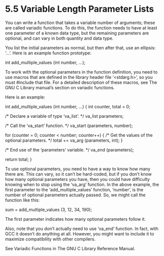 # 5.5 Variable Length Parameter Lists

You can write a function that takes a variable number of arguments; these are called variadic functions. To do this, the function needs to have at least one parameter of a known data type, but the remaining parameters are optional, and can vary in both quantity and data type.

You list the initial parameters as normal, but then after that, use an ellipsis: ‘...’. Here is an example function prototype:

int add_multiple_values (int number, ...);

To work with the optional parameters in the function definition, you need to use macros that are defined in the library header file ‘<stdarg.h>’, so you must #include that file. For a detailed description of these macros, see The GNU C Library manual’s section on variadic functions.

Here is an example:

int
add_multiple_values (int number, ...)
{
  int counter, total = 0;
  
  /* Declare a variable of type ‘va_list’. */
  va_list parameters;

  /* Call the ‘va_start’ function. */
  va_start (parameters, number);

  for (counter = 0; counter < number; counter++)
    {
      /* Get the values of the optional parameters. */
      total += va_arg (parameters, int);
    }

  /* End use of the ‘parameters’ variable. */
  va_end (parameters);

  return total;
}

To use optional parameters, you need to have a way to know how many there are. This can vary, so it can’t be hard-coded, but if you don’t know how many optional parameters you have, then you could have difficulty knowing when to stop using the ‘va_arg’ function. In the above example, the first parameter to the ‘add_multiple_values’ function, ‘number’, is the number of optional parameters actually passed. So, we might call the function like this:

sum = add_multiple_values (3, 12, 34, 190);

The first parameter indicates how many optional parameters follow it.

Also, note that you don’t actually need to use ‘va_end’ function. In fact, with GCC it doesn’t do anything at all. However, you might want to include it to maximize compatibility with other compilers.

See Variadic Functions in The GNU C Library Reference Manual. 

